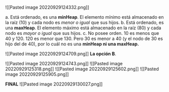 ![[Pasted image 20220929124332.png]]

a. Está ordenado, es una **minHeap**. El elemento mínimo está almacenado en la raíz (10) y cada nodo es _menor o igual_ que sus hijos.
b. Está ordenado, es una **maxHeap**. El elemento máximo está almacenado en la raíz (80) y cada nodo es _mayor o igual_ que sus hijos. 
c. No posee orden. 10 es menos que 40 y 120. 120 es menor que 130. Pero 30 es menor a 40 (y el nodo de 30 es hijo del de 40), por lo cuál no es una **minHeap ni una maxHeap.**

![[Pasted image 20220929124709.png]]
**La opción B**. 

![[Pasted image 20220929124743.png]]
![[Pasted image 20220929125318.png]]
![[Pasted image 20220929125602.png]]
![[Pasted image 20220929125905.png]]

**FINAL**
![[Pasted image 20220929130027.png]]